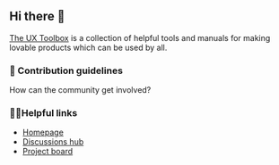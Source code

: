## Hi there 🙋‍
[The UX Toolbox](https://www.theuxtoolbox.com/) is a collection of helpful tools and manuals for making lovable products which can be used by all.

### 🌈 Contribution guidelines
How can the community get involved?

### 👩‍💻Helpful links
- [Homepage](https://www.theuxtoolbox.com/)
- [Discussions hub](https://github.com/theuxtoolbox/theuxtoolbox.github.io/discussions)
- [Project board](https://github.com/orgs/theuxtoolbox/projects/1/views/1)
